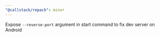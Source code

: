 ```yaml
---
"@callstack/repack": minor
---
```


Expose `--reverse-port` argument in start command to fix dev server on Android

